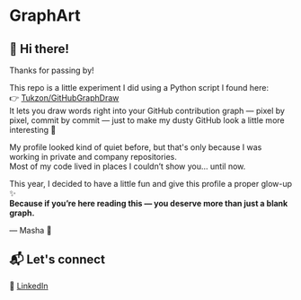 # GraphArt

## 👋 Hi there!

Thanks for passing by!

This repo is a little experiment I did using a Python script I found here:  
👉 [Tukzon/GitHubGraphDraw](https://github.com/Tukzon/GitHubGraphDraw)  
It lets you draw words right into your GitHub contribution graph — pixel by pixel, commit by commit — just to make my dusty GitHub look a little more interesting 🌱

My profile looked kind of quiet before, but that's only because I was working in private and company repositories.  
Most of my code lived in places I couldn’t show you… until now.

This year, I decided to have a little fun and give this profile a proper glow-up ✨  
**Because if you’re here reading this — you deserve more than just a blank graph.**

— Masha 🌿

## 📬 Let's connect

💌 [LinkedIn](https://www.linkedin.com/in/mariiabadanina/)
